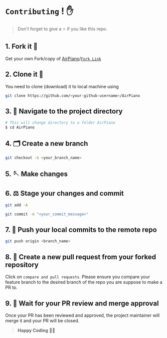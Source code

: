 # `Contributing` ! ✋

> Don't forget to give a ⭐ if you like this repo.

## 1. Fork it 🍴

Get your own Fork/copy of [AirPiano](https://github.com/IcHiGo-KuRoSaKiI/AirPiano)/[`Fork Link`](https://github.com/IcHiGo-KuRoSaKiI/AirPiano/fork)

## 2. Clone it 👥

You need to clone (download) it to local machine using

```sh
git clone https://github.com/<your-github-username>/AirPiano
```

## 3. 🔭 Navigate to the project directory

```sh
# This will change directory to a folder AirPiano
$ cd AirPiano
```

## 4. 🗂️ Create a new branch

```sh
git checkout -b <your_branch_name>
```

## 5. 🪡 Make changes

## 6. ⚖️ Stage your changes and commit

```sh
git add -A

git commit -m "<your_commit_message>"
```

## 7. 🔀 Push your local commits to the remote repo

```sh
git push origin <branch_name>
```

## 8. 📌 Create a new pull request from your forked repository

Click on `compare and pull requests`. Please ensure you compare your feature branch to the desired branch of the repo you are suppose to make a PR to.

## 9. 🏁 Wait for your PR review and merge approval

Once your PR has been reviewed and approved, the project maintainer will merge it and your PR will be closed.



> **Happy Coding** 👨‍💻
